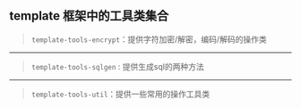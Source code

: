 template 框架中的工具类集合
------
> `template-tools-encrypt`：提供字符加密/解密，编码/解码的操作类
---
>`template-tools-sqlgen` : 提供生成sql的两种方法
---
>`template-tools-util`：提供一些常用的操作工具类